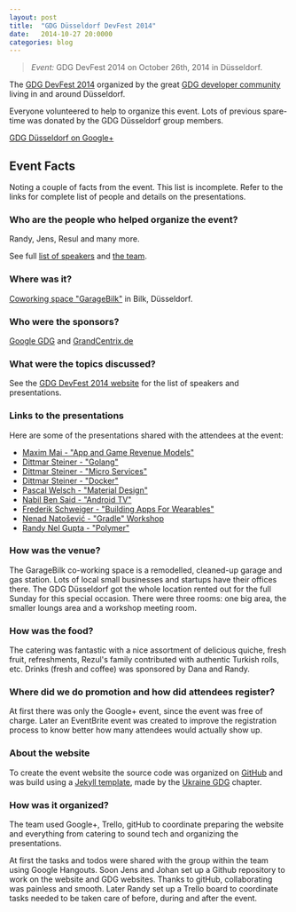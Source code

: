 ```yaml
---
layout: post
title:  "GDG Düsseldorf DevFest 2014"
date:   2014-10-27 20:0000
categories: blog
---
```


> *Event:* GDG DevFest 2014 on October 26th, 2014 in Düsseldorf.

The [GDG DevFest 2014](http://www.gdg-dus.de/DevFest2014) organized by the great [GDG developer community](https://plus.google.com/u/0/107373371386267684213/) living in and around Düsseldorf.

Everyone volunteered to help to organize this event. Lots of previous spare-time was donated by the GDG Düsseldorf group members.

[GDG Düsseldorf on Google+](https://plus.google.com/u/0/107373371386267684213/)

## Event Facts

Noting a couple of facts from the event. This list is incomplete. Refer to the links for complete list of people and details on the presentations.

### Who are the people who helped organize the event?
Randy, Jens, Resul and many more.

See full [list of speakers](http://www.gdg-dus.de/DevFest2014/speakers/) and [the team](http://www.gdg-dus.de/DevFest2014/team/).

### Where was it?
[Coworking space "GarageBilk"](https://garagebilk.de/) in Bilk, Düsseldorf.

### Who were the sponsors?
[Google GDG](https://developers.google.com/groups/) and [GrandCentrix.de](http://www.grandcentrix.net/)

### What were the topics discussed?
See the [GDG DevFest 2014 website](http://www.gdg-dus.de/DevFest2014/schedule/) for the list of speakers and presentations.

### Links to the presentations
Here are some of the presentations shared with the attendees at the event:

- [Maxim Mai - "App and Game Revenue Models"](http://bit.ly/1xhhyX7)
- [Dittmar Steiner - "Golang"](http://goo.gl/VJMx7X)
- [Dittmar Steiner - "Micro Services"](http://goo.gl/YswIdl)
- [Dittmar Steiner - "Docker"](http://goo.gl/wqnphG)
- [Pascal Welsch - "Material Design"](https://docs.google.com/presentation/d/1qz3lEmxLc04qnq9e4nwAFxNJlV1Qg4pBfhUZs0rdt88/edit?usp=sharing)
- [Nabil Ben Said - "Android TV"](https://drive.google.com/file/d/0B3ejc9tWUOaaaGpkNXhFaXYtRkZRdi0yeEZZdEM2UkNUNjNz/view?usp=sharing)
- [Frederik Schweiger - "Building Apps For Wearables" ](https://docs.google.com/presentation/d/17b5t5DWNpn_yVgaX69uQYJvx2wbkaMpH1Ox-Zqt1hpE/edit?usp=sharing)
- [Nenad Natošević - "Gradle" Workshop](https://docs.google.com/presentation/d/1IBiUncsPb_cT4NMdOedWtLqz71D4V4GYl3OxcDMnxrs/edit?usp=sharing)
- [Randy Nel Gupta - "Polymer"](https://docs.google.com/presentation/d/11oCQ271TBdF2xi1oSZqnYePwGQb7W5PK5JOjxFXSiJo/edit?usp=sharing)

### How was the venue?
The GarageBilk co-working space is a remodelled, cleaned-up garage and gas station. Lots of local small businesses and startups have their offices there.
The GDG Düsseldorf got the whole location rented out for the full Sunday for this special occasion. There were three rooms: one big area, the smaller loungs area and a workshop meeting room.

### How was the food?
The catering was fantastic with a nice assortment of delicious quiche, fresh fruit, refreshments, Rezul's family contributed with authentic Turkish rolls, etc. Drinks (fresh and coffee) was sponsored by Dana and Randy.

### Where did we do promotion and how did attendees register?
At first there was only the Google+ event, since the event was free of charge. Later an EventBrite event was created to improve the registration process to know better how many attendees would actually show up.

### About the website
To create the event website the source code was organized on [GitHub](https://github.com/GDG-Dusseldorf/DevFest2014) and was build using a [Jekyll template](https://github.com/gdg-x/zeppelin), made by the [Ukraine GDG](http://lviv.gdg.org.ua/) chapter.

### How was it organized?
The team used Google+, Trello, gitHub to coordinate preparing the website and everything from catering to sound tech and organizing the presentations.

At first the tasks and todos were shared with the group within the team using Google Hangouts. Soon Jens and Johan set up a Github repository to work on the website and GDG websites. Thanks to gitHub, collaborating was painless and smooth. Later Randy set up a Trello board to coordinate tasks needed to be taken care of before, during and after the event.